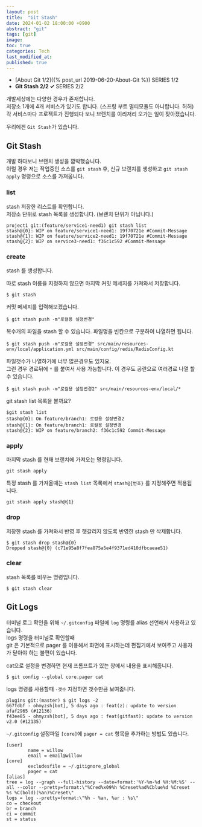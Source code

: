 ```yaml
---
layout: post
title:  "Git Stash"
date: 2024-01-02 18:00:00 +0900
abstract: "git"
tags: [git]
image:
toc: true
categories: Tech
last_modified_at: 
published: true
---
```


* [About Git 1/2]({% post_url 2019-06-20-About-Git %}) <span class="series">SERIES 1/2</span>
* **Git Stash 2/2 ✓**  <span class="series">SERIES 2/2</span>


개발세상에는 다양한 경우가 존재합니다.  
저장소 1개에 4개 서비스가 있기도 합니다. (스프링 부트 멀티모듈도 아니랍니다. 허허)  
각 서비스마다 프로젝트가 진행되다 보니 브랜치를 이리저리 오가는 일이 잦아졌습니다.  

우리에겐 `Git Stash`가 있습니다.  

## Git Stash 

개발 하다보니 브랜치 생성을 깜박했습니다.  
이럴 경우 저는 작업중인 소스를 `git stash` 후, 신규 브랜치를 생성하고 `git stash apply` 명령으로 소스를 가져옵니다. 


### list 

stash 저장한 리스트를 확인합니다.  
저장소 단위로 stash 목록을 생성합니다. (브랜치 단위가 아닙니다.)  
```
project1 git:(feature/service1-need1) git stash list
stash@{0}: WIP on feature/service1-need1: 19f70721e #Commit-Message
stash@{1}: WIP on feature/service2-need1: 19f70721e #Commit-Message
stash@{2}: WIP on service3-need1: f36c1c592 #Commit-Message
```

### create 

stash 를 생성합니다. 

따로 stash 이름을 지정하지 않으면 마지막 커밋 메세지를 가져와서 저장합니다. 

```
$ git stash 
```

커밋 메세지를 입력해보겠습니다. 
```
$ git stash push -m"로컬용 설정변경"
```

복수개의 파일을 stash 할 수 있습니다. 
파일명을 빈칸으로 구분하여 나열하면 됩니다.  
```
$ git stash push -m"로컬용 설정변경" src/main/resources-env/local/application.yml src/main/config/redis/RedisConfig.kt  
```
  
파일갯수가 나열하기에 너무 많은경우도 있지요.   
그런 경우 경로뒤에 `*` 를 붙여서 사용 가능합니다. 이 경우도 공란으로 여러경로 나열 할 수 있습니다.  
```
$ git stash push -m"로컬용 설정변경2" src/main/resources-env/local/*
```

git stash list 목록을 볼까요? 
```
$git stash list
stash@{0}: On feature/branch1: 로컬용 설정변경2
stash@{1}: On feature/branch1: 로컬용 설정변경
stash@{2}: WIP on feature/branch2: f36c1c592 Commit-Message
```



### apply 


마지막 stash 를 현재 브랜치에 가져오는 명령입니다.  

```
git stash apply
```

특정 stash 를 가져올때는 `stash list` 목록에서 `stash@{번호}` 를 지정해주면 적용됩니다.  

```
git stash apply stash@{1}
```



### drop 

저장한 stash 를 가져와서 반영 후 헷갈리지 않도록 반영한 stash 만 삭제합니다. 
```
$ git stash drop stash@{0}
Dropped stash@{0} (c71e95a8f7fea875a5e4f9371ed410dfbcaeae51)
```


### clear 

stash 목록를 비우는 명령입니다.  

```
$ git stash clear
```

## Git Logs 

터미널 로그 확인을 위해 `~/.gitconfig` 파일에 `log` 명령를 alias 선언해서 사용하고 있습니다.   
logs 명령을 터미널로 확인할때  
git 은 기본적으로 pager 를 이용해서 화면에 표시하는데 편집기에서 보여주고 사용자가 닫아야 하는 불편이 있습니다. 
  
cat으로 설정을 변경하면 현재 프롬프트가 있는 창에서 내용을 표시해줍니다.  
```
$ git config --global core.pager cat
```


logs 명령를 사용할때 `-갯수` 지정하면 갯수만큼 보여줍니다.  
```
plugins git:(master) $ git logs -2
667fdbf - ohmyzsh[bot], 5 days ago : feat(z): update to version afaf2965 (#12136)
f43ee85 - ohmyzsh[bot], 5 days ago : feat(gitfast): update to version v2.0 (#12135)
```

`~/.gitconfig` 설정파일 `[core]`에 `pager = cat` 항목을 추가하는 방법도 있습니다.  
```
[user]
        name = willow
        email = email@willow
[core]
        excludesfile = ~/.gitignore_global
        pager = cat
[alias]
tree = log --graph --full-history --date=format:'%Y-%m-%d %H:%M:%S' --all --color --pretty=format:\"%Cred%x09%h %Creset%ad%Cblue%d %Creset %s %C(bold)(%an)%Creset\"
logs = log --pretty=format:\"%h - %an, %ar : %s\"
co = checkout
br = branch
ci = commit
st = status
```


